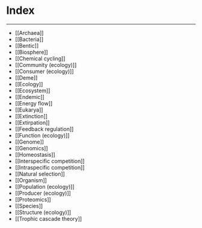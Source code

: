 # Index
---
- [[Archaea]]
- [[Bacteria]]
- [[Bentic]]
- [[Biosphere]]
- [[Chemical cycling]]
- [[Community (ecology)]]
- [[Consumer (ecology)]]
- [[Deme]]
- [[Ecology]]
- [[Ecosystem]]
- [[Endemic]]
- [[Energy flow]]
- [[Eukarya]]
- [[Extinction]]
- [[Extirpation]]
- [[Feedback regulation]]
- [[Function (ecology)]]
- [[Genome]]
- [[Genomics]]
- [[Homeostasis]]
- [[Interspecific competition]]
- [[Intraspecific competition]]
- [[Natural selection]]
- [[Organism]]
- [[Population (ecology)]]
- [[Producer (ecology)]]
- [[Proteomics]]
- [[Species]]
- [[Structure (ecology)]]
- [[Trophic cascade theory]]